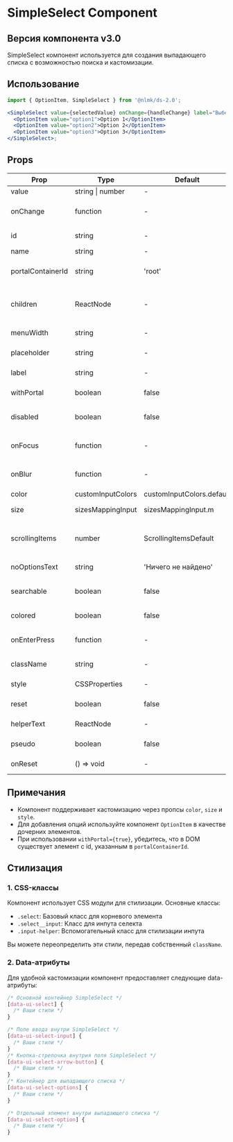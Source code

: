 # SimpleSelect Component

## Версия компонента v3.0

SimpleSelect компонент используется для создания выпадающего списка с возможностью поиска и кастомизации.

## Использование

```jsx
import { OptionItem, SimpleSelect } from '@nlmk/ds-2.0';

<SimpleSelect value={selectedValue} onChange={handleChange} label="Выберите опцию" searchable>
  <OptionItem value="option1">Option 1</OptionItem>
  <OptionItem value="option2">Option 2</OptionItem>
  <OptionItem value="option3">Option 3</OptionItem>
</SimpleSelect>;
```

## Props

| Prop              | Type              | Default                   | Description                                 |
| ----------------- | ----------------- | ------------------------- | ------------------------------------------- |
| value             | string \| number  | -                         | Значение селекта                            |
| onChange          | function          | -                         | Обработчик изменения значения селекта       |
| id                | string            | -                         | Идентификатор компонента                    |
| name              | string            | -                         | Имя элемента                                |
| portalContainerId | string            | 'root'                    | ID рутового контейнера для создания портала |
| children          | ReactNode         | -                         | Дочерние элементы селекта (опции меню)      |
| menuWidth         | string            | -                         | Ширина меню селекта                         |
| placeholder       | string            | -                         | Плейсхолдер для инпута селекта              |
| label             | string            | -                         | Лейбл инпута в селекте                      |
| withPortal        | boolean           | false                     | Флаг рендеринга меню в портале              |
| disabled          | boolean           | false                     | Флаг доступности селекта                    |
| onFocus           | function          | -                         | Обработчик открытия меню options            |
| onBlur            | function          | -                         | Обработчик закрытия меню options            |
| color             | customInputColors | customInputColors.default | Цвет компонента                             |
| size              | sizesMappingInput | sizesMappingInput.m       | Размер компонента                           |
| scrollingItems    | number            | ScrollingItemsDefault     | Количество элементов до включения прокрутки |
| noOptionsText     | string            | 'Ничего не найдено'       | Текст при отсутствии опций                  |
| searchable        | boolean           | false                     | Флаг доступности поиска                     |
| colored           | boolean           | false                     | Флаг применения цветовых стилей             |
| onEnterPress      | function          | -                         | Обработчик нажатия клавиши Enter            |
| className         | string            | -                         | Дополнительный CSS класс                    |
| style             | CSSProperties     | -                         | Кастомные стили для компонента              |
| reset             | boolean           | false                     | Флаг наличия кнопки сброса                  |
| helperText        | ReactNode         | -                         | Вспомогательный текст                       |
| pseudo            | boolean           | false                     | Флаг псевдо-инпута                          |
| onReset           | () => void        | -                         | Обработчик сброса значения                  |

## Примечания

- Компонент поддерживает кастомизацию через пропсы `color`, `size` и `style`.
- Для добавления опций используйте компонент `OptionItem` в качестве дочерних элементов.
- При использовании `withPortal={true}`, убедитесь, что в DOM существует элемент с id, указанным в `portalContainerId`.

## Стилизация

### 1. CSS-классы

Компонент использует CSS модули для стилизации. Основные классы:

- `.select`: Базовый класс для корневого элемента
- `.select__input`: Класс для инпута селекта
- `.input-helper`: Вспомогательный класс для стилизации инпута

Вы можете переопределить эти стили, передав собственный `className`.

### 2. Data-атрибуты

Для удобной кастомизации компонент предоставляет следующие data-атрибуты:

```css
/* Основной контейнер SimpleSelect */
[data-ui-select] {
  /* Ваши стили */
}

/* Поле ввода внутри SimpleSelect */
[data-ui-select-input] {
  /* Ваши стили */
}
/* Кнопка-стрелочка внутрия поля SimpleSelect */
[data-ui-select-arrow-button] {
  /* Ваши стили */
}
/* Контейнер для выпадающего списка */
[data-ui-select-options] {
  /* Ваши стили */
}

/* Отдельный элемент внутри выпадающего списка */
[data-ui-select-option] {
  /* Ваши стили */
}
```
